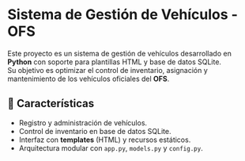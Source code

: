 # Sistema de Gestión de Vehículos - OFS

Este proyecto es un sistema de gestión de vehículos desarrollado en **Python** con soporte para plantillas HTML y base de datos SQLite.  
Su objetivo es optimizar el control de inventario, asignación y mantenimiento de los vehículos oficiales del **OFS**.

## 🚀 Características
- Registro y administración de vehículos.
- Control de inventario en base de datos SQLite.
- Interfaz con **templates** (HTML) y recursos estáticos.
- Arquitectura modular con `app.py`, `models.py` y `config.py`.
